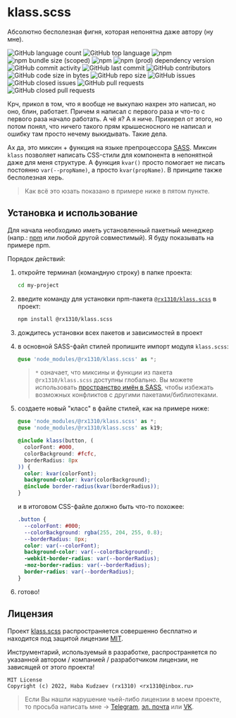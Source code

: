 # klass.scss
Абсолютно бесполезная фигня, которая непонятна даже автору (ну мне).

![GitHub language count](https://img.shields.io/github/languages/count/rx1310/klass.scss?style=flat-square)
![GitHub top language](https://img.shields.io/github/languages/top/rx1310/klass.scss?style=flat-square)
![npm](https://img.shields.io/npm/v/@rx1310/klass.scss?label=npm%3A%20version&style=flat-square)
![npm bundle size (scoped)](https://img.shields.io/bundlephobia/minzip/@rx1310/klass.scss?label=npm%3A%20minified%20size&style=flat-square)
![npm](https://img.shields.io/npm/dm/@rx1310/klass.scss?label=npm%3A%20downloads&style=flat-square)
![npm (prod) dependency version](https://img.shields.io/npm/dependency-version/@rx1310/klass.scss/sass?style=flat-square)
![GitHub commit activity](https://img.shields.io/github/commit-activity/m/rx1310/klass.scss?style=flat-square)
![GitHub last commit](https://img.shields.io/github/last-commit/rx1310/klass.scss?style=flat-square)
![GitHub contributors](https://img.shields.io/github/contributors/rx1310/klass.scss?style=flat-square)
![GitHub code size in bytes](https://img.shields.io/github/languages/code-size/rx1310/klass.scss?style=flat-square)
![GitHub repo size](https://img.shields.io/github/repo-size/rx1310/klass.scss?style=flat-square)
![GitHub issues](https://img.shields.io/github/issues/rx1310/klass.scss?style=flat-square)
![GitHub closed issues](https://img.shields.io/github/issues-closed/rx1310/klass.scss?style=flat-square)
![GitHub pull requests](https://img.shields.io/github/issues-pr/rx1310/klass.scss?style=flat-square)
![GitHub closed pull requests](https://img.shields.io/github/issues-pr-closed/rx1310/klass.scss?style=flat-square)

Крч, прикол в том, что я вообще не выкупаю нахрен это написал, но оно, блин, работает. Причем я написал с первого раза и что-то с первого раза начало работать. А чё я? А я ниче. Прихерел от этого, но потом понял, что ничего такого прям крышесносного не написал и ошибку там просто нечему выкидывать. Такие дела.

Ах да, это миксин + функция на языке препроцессора [SASS](https://github.com/sass). Миксин `klass` позволяет написать CSS-стили для компонента в непонятной даже для меня структуре. А функция `kvar()` просто помогает не писать постоянно `var(--propName)`, а просто `kvar(propName)`. В принципе также бесполезная херь.

> Как всё это юзать показано в примере ниже в пятом пункте.

## Установка и использование
Для начала необходимо иметь установленный пакетный менеджер (напр.: [npm](https://docs.npmjs.com/downloading-and-installing-node-js-and-npm) или любой другой совместимый). Я буду показывать на примере npm.

Порядок действий:

1. откройте терминал (командную строку) в папке проекта:

    ```bash
    cd my-project
    ```

2. введите команду для установки npm-пакета [`@rx1310/klass.scss`](https://npmjs.com/package/@rx1310/klass.scss) в проект:

    ```bash
    npm install @rx1310/klass.scss
    ```

3. дождитесь установки всех пакетов и зависимостей в проект
4. в основной SASS-файл стилей пропишите импорт модуля `klass.scss`:

    ```scss
    @use 'node_modules/@rx1310/klass.scss' as *;
    ```

    > `*` означает, что миксины и функции из пакета `@rx1310/klass.scss` доступны глобально. Вы можете использовать [пространство имён в SASS](https://sass-lang.com/documentation/at-rules/use#choosing-a-namespace), чтобы избежать возможных конфликтов с другими пакетами/библиотеками.

5. создаете новый "класс" в файле стилей, как на примере ниже:

    ```scss
    @use 'node_modules/@rx1310/klass.scss' as *;
    @use 'node_modules/@rx1310/klass.scss' as k19;

    @include klass(button, (
      colorFont: #000,
      colorBackground: #fcfc,
      borderRadius: 8px
    )) {
      color: kvar(colorFont);
      background-color: kvar(colorBackground);
      @include border-radius(kvar(borderRadius));
    }
    ```
    и в итоговом CSS-файле должно быть что-то похожее:

    ```css
    .button {
      --colorFont: #000;
      --colorBackground: rgba(255, 204, 255, 0.8);
      --borderRadius: 8px;
      color: var(--colorFont);
      background-color: var(--colorBackground);
      -webkit-border-radius: var(--borderRadius);
      -moz-border-radius: var(--borderRadius);
      border-radius: var(--borderRadius);
    }
    ```

6. готово!

## Лицензия
Проект [klass.scss](https://github.com/rx1310/klass.scss) распространяется совершенно бесплатно и находится под защитой лицензии [MIT](LICENSE).

Инструментарий, используемый в разработке, распространяется по указанной автором / компанией / разработчиком лицензии, не зависящей от этого проекта!

```
MIT License
Copyright (c) 2022, Haba Kudzaev (rx1310) <rx1310@inbox.ru>
```

> Если Вы нашли нарушение чьей-либо лицензии в моем проекте, то просьба написать мне → [Telegram](https://t.me/rx1310), [эл. почта](mailto:rx1310@inbox.ru) или [VK](https://vk.com).
